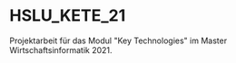 # HSLU_KETE_21
Projektarbeit für das Modul "Key Technologies" im Master Wirtschaftsinformatik 2021.
